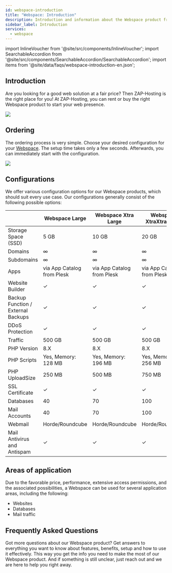 ```yaml
---
id: webspace-introduction
title: "Webspace: Introduction"
description: Introduction and information about the Webspace product from ZAP-Hosting 
sidebar_label: Introduction
services:
  - webspace
---
```


import InlineVoucher from '@site/src/components/InlineVoucher';
import SearchableAccordion from '@site/src/components/SearchableAccordion/SearchableAccordion';
import items from '@site/data/faqs/webspace-introduction-en.json';

## Introduction

Are you looking for a good web solution at a fair price? Then ZAP-Hosting is the right place for you! At ZAP-Hosting, you can rent or buy the right Webspace product to start your web presence.

![](https://screensaver01.zap-hosting.com/index.php/s/gK7k86xDcfcTQ29/preview)
<InlineVoucher />

## Ordering

The ordering process is very simple. Choose your desired configuration for your [Webspace](https://zap-hosting.com/en/webhosting-rent-a-webspace/). The setup time takes only a few seconds. Afterwards, you can immediately start with the configuration.

![](https://screensaver01.zap-hosting.com/index.php/s/XSNK4Bi8T5dWFpB/preview)

## Configurations

We offer various configuration options for our Webspace products, which should suit every use case. Our configurations generally consist of the following possible options:

|                                  | Webspace Large            | Webspace Xtra Large       | Webspace XtraXtra Large   |
| -------------------------------- | ------------------------- | ------------------------- | ------------------------- |
| Storage Space (SSD)              | 5 GB                      | 10 GB                     | 20 GB                     |
| Domains                          | ∞                         | ∞                         | ∞                         |
| Subdomains                       | ∞                         | ∞                         | ∞                         |
| Apps                             | via App Catalog from Plesk| via App Catalog from Plesk| via App Catalog from Plesk|
| Website Builder                  | ✓                         | ✓                         | ✓                         |
| Backup Function / External Backups | ✓                         | ✓                         | ✓                         |
| DDoS Protection                  | ✓                         | ✓                         | ✓                         |
| Traffic                          | 500 GB                    | 500 GB                    | 500 GB                    |
| PHP Version                      | 8.X                       | 8.X                       | 8.X                       |
| PHP Scripts                      | Yes, Memory: 128 MB       | Yes, Memory: 196 MB       | Yes, Memory: 256 MB       |
| PHP UploadSize                   | 250 MB                    | 500 MB                    | 750 MB                    |
| SSL Certificate                  | ✓                         | ✓                         | ✓                         |
| Databases                        | 40                        | 70                        | 100                       |
| Mail Accounts                    | 40                        | 70                        | 100                       |
| Webmail                          | Horde/Roundcube           | Horde/Roundcube           | Horde/Roundcube           |
| Mail Antivirus and Antispam      | ✓                         | ✓                         | ✓                         |

## Areas of application

Due to the favorable price, performance, extensive access permissions, and the associated possibilities, a Webspace can be used for several application areas, including the following:

- Websites
- Databases
- Mail traffic


## Frequently Asked Questions
Got more questions about our Webspace product? Get answers to everything you want to know about features, benefits, setup and how to use it effectively. This way you get the info you need to make the most of our Webspace product. And if something is still unclear, just reach out and we are here to help you right away.
<SearchableAccordion items={items} />

<InlineVoucher />
